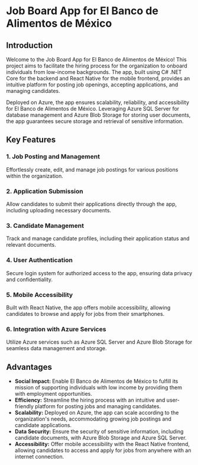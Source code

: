 # Job Board App for El Banco de Alimentos de México

## Introduction

Welcome to the Job Board App for El Banco de Alimentos de México! This project aims to facilitate the hiring process for the organization to onboard individuals from low-income backgrounds. The app, built using C# .NET Core for the backend and React Native for the mobile frontend, provides an intuitive platform for posting job openings, accepting applications, and managing candidates.

Deployed on Azure, the app ensures scalability, reliability, and accessibility for El Banco de Alimentos de México. Leveraging Azure SQL Server for database management and Azure Blob Storage for storing user documents, the app guarantees secure storage and retrieval of sensitive information.

## Key Features

### 1. Job Posting and Management
Effortlessly create, edit, and manage job postings for various positions within the organization.

### 2. Application Submission
Allow candidates to submit their applications directly through the app, including uploading necessary documents.

### 3. Candidate Management
Track and manage candidate profiles, including their application status and relevant documents.

### 4. User Authentication
Secure login system for authorized access to the app, ensuring data privacy and confidentiality.

### 5. Mobile Accessibility
Built with React Native, the app offers mobile accessibility, allowing candidates to browse and apply for jobs from their smartphones.

### 6. Integration with Azure Services
Utilize Azure services such as Azure SQL Server and Azure Blob Storage for seamless data management and storage.

## Advantages

- **Social Impact:** Enable El Banco de Alimentos de México to fulfill its mission of supporting individuals with low income by providing them with employment opportunities.
- **Efficiency:** Streamline the hiring process with an intuitive and user-friendly platform for posting jobs and managing candidates.
- **Scalability:** Deployed on Azure, the app can scale according to the organization's needs, accommodating growing job postings and candidate applications.
- **Data Security:** Ensure the security of sensitive information, including candidate documents, with Azure Blob Storage and Azure SQL Server.
- **Accessibility:** Offer mobile accessibility with the React Native frontend, allowing candidates to access and apply for jobs from anywhere with an internet connection.
